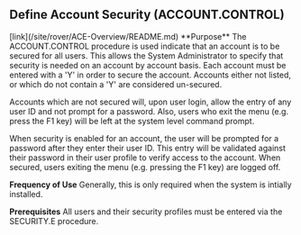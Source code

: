 ## Define Account Security (ACCOUNT.CONTROL)
<PageHeader />
[link](/site/rover/ACE-Overview/README.md)
**Purpose**
The ACCOUNT.CONTROL procedure is used indicate that an account is to be
secured for all users. This allows the System Administrator to specify that
security is needed on an account by account basis. Each account must be
entered with a 'Y' in order to secure the account. Accounts either not listed,
or which do not contain a 'Y' are considered un-secured.

Accounts which are not secured will, upon user login, allow the entry of any
user ID and not prompt for a password. Also, users who exit the menu (e.g.
press the F1 key) will be left at the system level command prompt.

When security is enabled for an account, the user will be prompted for a
password after they enter their user ID. This entry will be validated against
their password in their user profile to verify access to the account. When
secured, users exiting the menu (e.g. pressing the F1 key) are logged off.

**Frequency of Use**
Generally, this is only required when the system is intially installed.

**Prerequisites**
All users and their security profiles must be entered via the SECURITY.E
procedure.

<badge text= "Version 8.10.57 " vertical="middle" />

<PageFooter />
